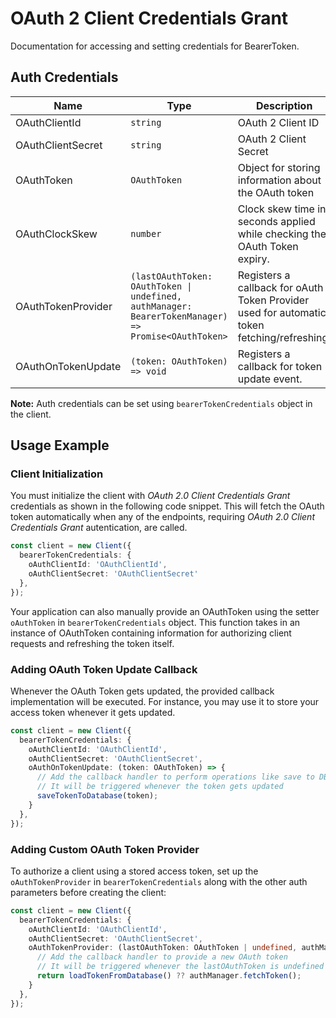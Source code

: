 
# OAuth 2 Client Credentials Grant



Documentation for accessing and setting credentials for BearerToken.

## Auth Credentials

| Name | Type | Description | Setter |
|  --- | --- | --- | --- |
| OAuthClientId | `string` | OAuth 2 Client ID | `oAuthClientId` |
| OAuthClientSecret | `string` | OAuth 2 Client Secret | `oAuthClientSecret` |
| OAuthToken | `OAuthToken` | Object for storing information about the OAuth token | `oAuthToken` |
| OAuthClockSkew | `number` | Clock skew time in seconds applied while checking the OAuth Token expiry. | `clockSkew` |
| OAuthTokenProvider | `(lastOAuthToken: OAuthToken \| undefined, authManager: BearerTokenManager) => Promise<OAuthToken>` | Registers a callback for oAuth Token Provider used for automatic token fetching/refreshing. | `oAuthTokenProvider` |
| OAuthOnTokenUpdate | `(token: OAuthToken) => void` | Registers a callback for token update event. | `oAuthOnTokenUpdate` |



**Note:** Auth credentials can be set using `bearerTokenCredentials` object in the client.

## Usage Example

### Client Initialization

You must initialize the client with *OAuth 2.0 Client Credentials Grant* credentials as shown in the following code snippet. This will fetch the OAuth token automatically when any of the endpoints, requiring *OAuth 2.0 Client Credentials Grant* autentication, are called.

```ts
const client = new Client({
  bearerTokenCredentials: {
    oAuthClientId: 'OAuthClientId',
    oAuthClientSecret: 'OAuthClientSecret'
  },
});
```



Your application can also manually provide an OAuthToken using the setter `oAuthToken` in `bearerTokenCredentials` object. This function takes in an instance of OAuthToken containing information for authorizing client requests and refreshing the token itself.

### Adding OAuth Token Update Callback

Whenever the OAuth Token gets updated, the provided callback implementation will be executed. For instance, you may use it to store your access token whenever it gets updated.

```ts
const client = new Client({
  bearerTokenCredentials: {
    oAuthClientId: 'OAuthClientId',
    oAuthClientSecret: 'OAuthClientSecret',
    oAuthOnTokenUpdate: (token: OAuthToken) => {
      // Add the callback handler to perform operations like save to DB or file etc.
      // It will be triggered whenever the token gets updated
      saveTokenToDatabase(token);
    }
  },
});
```

### Adding Custom OAuth Token Provider

To authorize a client using a stored access token, set up the `oAuthTokenProvider` in `bearerTokenCredentials` along with the other auth parameters before creating the client:

```ts
const client = new Client({
  bearerTokenCredentials: {
    oAuthClientId: 'OAuthClientId',
    oAuthClientSecret: 'OAuthClientSecret',
    oAuthTokenProvider: (lastOAuthToken: OAuthToken | undefined, authManager: BearerTokenManager) => {
      // Add the callback handler to provide a new OAuth token
      // It will be triggered whenever the lastOAuthToken is undefined or expired
      return loadTokenFromDatabase() ?? authManager.fetchToken();
    }
  },
});
```


